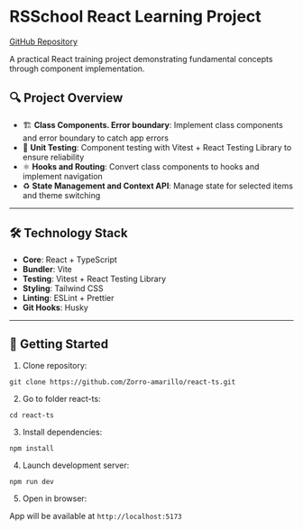 # RSSchool React Learning Project

[GitHub Repository](https://github.com/Zorro-amarillo/react-ts)

A practical React training project demonstrating fundamental concepts through component implementation.

## 🔍 Project Overview

- 🏗️ **Class Components. Error boundary**: Implement class components and error boundary to catch app errors
- 🧪 **Unit Testing**: Component testing with Vitest + React Testing Library to ensure reliability
- ⚛️ **Hooks and Routing**: Convert class components to hooks and implement navigation
- ♻️ **State Management and Context API**: Manage state for selected items and theme switching

---

## 🛠️ Technology Stack

- **Сore**: React + TypeScript
- **Bundler**: Vite
- **Testing**: Vitest + React Testing Library
- **Styling**: Tailwind CSS
- **Linting**: ESLint + Prettier
- **Git Hooks**: Husky

---

## 🚀 Getting Started

1. Clone repository:

`git clone https://github.com/Zorro-amarillo/react-ts.git`

2. Go to folder react-ts:

`cd react-ts`

3. Install dependencies:

`npm install`

4. Launch development server:

`npm run dev`

5. Open in browser:

App will be available at `http://localhost:5173`
